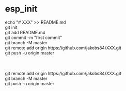 # esp_init

<p>echo "# XXX" >> README.md<br>
git init<br>
git add README.md<br>
git commit -m "first commit"<br>
git branch -M master<br>
git remote add origin https://github.com/jakobs84/XXX.git<br>
git push -u origin master<br>
<br>
<br>
<br>
git remote add origin https://github.com/jakobs84/XXX.git<br>
git branch -M master<br>
git push -u origin master<br>
</p>